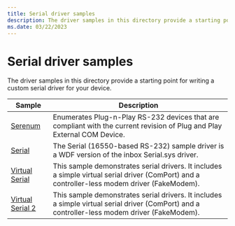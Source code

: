 ```yaml
---
title: Serial driver samples
description: The driver samples in this directory provide a starting point for writing a custom serial driver for your device.
ms.date: 03/22/2023
---
```


# Serial driver samples

The driver samples in this directory provide a starting point for writing a custom serial driver for your device.

| Sample | Description
| --- | --- |
| [Serenum](/samples/microsoft/windows-driver-samples/serenum-sample) | Enumerates Plug-n-Play RS-232 devices that are compliant with the current revision of Plug and Play External COM Device. |
| [Serial](/samples/microsoft/windows-driver-samples/serial-port-driver) | The Serial (16550-based RS-232) sample driver is a WDF version of the inbox Serial.sys driver. |
| [Virtual Serial](../wdf/user-mode-driver-framework-design-guide.md) | This sample demonstrates serial drivers. It includes a simple virtual serial driver (ComPort) and a controller-less modem driver (FakeModem). |
| [Virtual Serial 2](../wdf/user-mode-driver-framework-design-guide.md) | This sample demonstrates serial drivers. It includes a simple virtual serial driver (ComPort) and a controller-less modem driver (FakeModem). |
